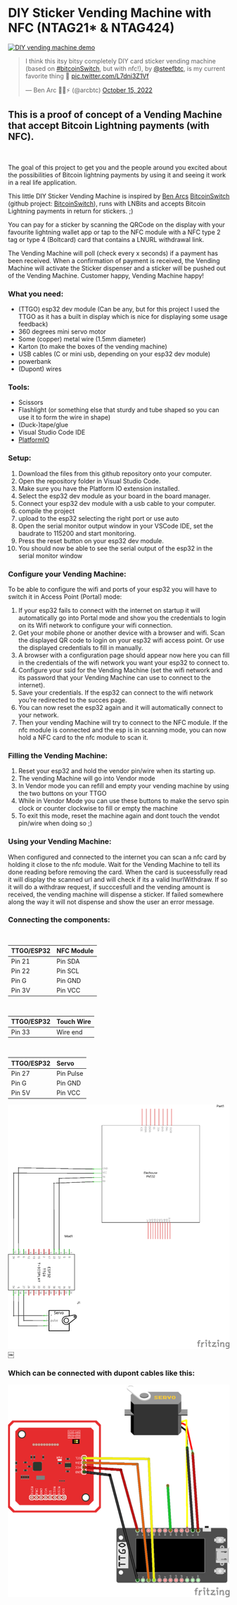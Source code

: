 # DIY Sticker Vending Machine with NFC (NTAG21* & NTAG424)

[![DIY vending machine demo](https://twitter.com/arcbtc/status/1581186711668678657)](https://twitter.com/arcbtc/status/1581186711668678657)

<blockquote class="twitter-tweet"><p lang="en" dir="ltr">I think this itsy bitsy completely DIY card sticker vending machine (based on <a href="https://twitter.com/hashtag/bitcoinSwitch?src=hash&amp;ref_src=twsrc%5Etfw">#bitcoinSwitch</a>, but with nfc!), by <a href="https://twitter.com/steefbtc?ref_src=twsrc%5Etfw">@steefbtc</a>, is my current favorite thing 🤗 <a href="https://t.co/L7dni3Z1Vf">pic.twitter.com/L7dni3Z1Vf</a></p>&mdash; Ben Arc 🏴󠁧󠁢󠁷󠁬󠁳󠁿✊⚡️ (@arcbtc) <a href="https://twitter.com/arcbtc/status/1581186711668678657?ref_src=twsrc%5Etfw">October 15, 2022</a></blockquote> <script async src="https://platform.twitter.com/widgets.js" charset="utf-8"></script>

## This is a proof of concept of a Vending Machine that accept Bitcoin Lightning payments (with NFC). 

<br>

<p>The goal of this  project to get you and the people around you excited about the possibilities of Bitcoin lightning payments by using it and seeing it work in a real life application.</p>

This little DIY Sticker Vending Machine is inspired by [Ben Arcs](https://github.com/arcbtc) [BitcoinSwitch](https://youtu.be/FeoIwTjv3YM) (github project: [BitcoinSwitch](https://github.com/arcbtc/bitcoinSwitch)), runs with LNBits and accepts Bitcoin Lightning payments in return for stickers. ;)

<p>You can pay for a sticker by scanning the QRCode on the display with your favourite lightning wallet app or tap to the NFC module with a NFC type 2 tag or type 4 (Boltcard) card that contains a LNURL withdrawal link.</p>

<p>The Vending Machine will poll (check every x seconds) if a payment has been received.  When a confirmation of payment is received, the Vending Machine will activate the Sticker dispenser and a sticker will be pushed out of the Vending Machine. Customer happy, Vending Machine happy!<br></p>

### What you need:
- (TTGO) esp32 dev module (Can be any, but for this project I used the TTGO as it has a built in display which is nice for displaying some usage feedback) 
- 360 degrees mini servo motor
- Some (copper) metal wire (1.5mm diameter)
- Karton (to make the boxes of the vending machine)
- USB cables (C or mini usb, depending on your esp32 dev module)
- powerbank
- (Dupont) wires

### Tools:
- Scissors
- Flashlight (or something else that sturdy and tube shaped so you can use it to form the wire in shape)
- (Duck-)tape/glue
- Visual Studio Code IDE
- [PlatformIO](https://platformio.org/platformio-ide)

### Setup:
1. Download the files from this github repository onto your computer.
2. Open the repository folder in Visual Studio Code. 
3. Make sure you have the Platform IO extension installed.
5. Select the esp32 dev module as your board in the board manager.
6. Connect your esp32 dev module with a usb cable to your computer.
7. compile the project
8. upload to the esp32 selecting the right port or use auto
9. Open the serial monitor output window in your VSCode IDE, set the baudrate to 115200 and start monitoring.
10. Press the reset button on your esp32 dev module.
11. You should now be able to see the serial output of the esp32 in the serial monitor window

### Configure your Vending Machine:
To be able to configure the wifi and ports of your esp32 you will have to switch it in Access Point (Portal) mode:
1. If your esp32 fails to connect with the internet on startup it will automatically go into Portal mode and show you the credentials to login on its Wifi network to configure your wifi connection.
2. Get your mobile phone or another device with a browser and wifi. Scan the displayed QR code to login on your esp32 wifi access point. Or use the displayed credentials to fill in manually.
3. A browser with a configuration page should appear now here you can fill in the credentials of the wifi network you want your esp32 to connect to.
4. Configure your ssid for the Vending Machine (set the wifi network and its password that your Vending Machine can use to connect to the internet).
5. Save your credentials. If the esp32 can connect to the wifi network you’re redirected to the succes page. 
8. You can now reset the esp32 again and it will automatically connect to your network. 
9. Then your vending Machine will try to connect to the NFC module. If the nfc module is connected and the esp is in scanning mode, you can now hold a NFC card to the nfc module to scan it.

### Filling the Vending Machine:
1. Reset your esp32 and hold the vendor pin/wire when its starting up.
2. The vending Machine will go into Vendor mode
3. In Vendor mode you can refill and empty your vending machine by using the two buttons on your TTGO
4. While in Vendor Mode you can use these buttons to make the servo spin clock or counter clockwise to fill or empty the machine
5. To exit this mode, reset the machine again and dont touch the vendot pin/wire when doing so ;)

### Using your Vending Machine:
When configured and connected to the internet you can scan a nfc card by holding it close to the nfc module.
Wait for the Vending Machine to tell its done reading before removing the card.
When the card is suceessfully read it will display the scanned url and will check if its a valid lnurlWithdraw. 
If so it will do a withdraw request, if succcesfull and the vending amount is received, the vending machine will dispense a sticker.
If failed somewhere along the way it will not dispense and show the user an error message.

### Connecting the components:
 <br>

| TTGO\/ESP32 | NFC Module |
| :--- | :---|
| Pin 21 | Pin SDA |
| Pin 22 | Pin SCL |
| Pin  G | Pin GND |
| Pin 3V | Pin VCC |

 <br>

| TTGO\/ESP32 | Touch Wire |
| :--- | :---|
| Pin 33 | Wire end |

 <br>


| TTGO\/ESP32 | Servo |
| :--- | :---|
| Pin 27 | Pin Pulse |
| Pin G | Pin GND |
| Pin 5V | Pin VCC |

![Image of DIY Vending Machine Scheme](/docs/DIY%20Vending%20Machine%20NFC%20TTGO_schem.png)
￼
### Which can be connected with dupont cables like this:

![Image of DIY Vending Machine Scheme](/docs/DIY%20Vending%20Machine%20NFC%20TTGO_bb.png)	

